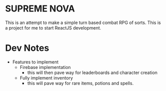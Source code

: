 # SUPREME NOVA
This is an attempt to make a simple turn based combat RPG of sorts. This is a project for me to start ReactJS development.

# Dev Notes
- Features to implement
    - Firebase implementation 
        - this will then pave way for leaderboards and character creation
    - Fully implement inventory
        - this will pave way for rare items, potions and spells.